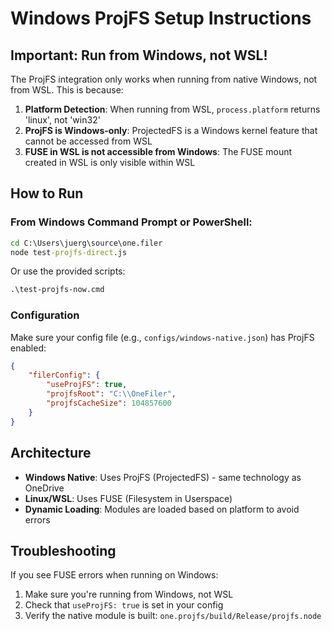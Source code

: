 # Windows ProjFS Setup Instructions

## Important: Run from Windows, not WSL!

The ProjFS integration only works when running from native Windows, not from WSL. This is because:

1. **Platform Detection**: When running from WSL, `process.platform` returns 'linux', not 'win32'
2. **ProjFS is Windows-only**: ProjectedFS is a Windows kernel feature that cannot be accessed from WSL
3. **FUSE in WSL is not accessible from Windows**: The FUSE mount created in WSL is only visible within WSL

## How to Run

### From Windows Command Prompt or PowerShell:

```cmd
cd C:\Users\juerg\source\one.filer
node test-projfs-direct.js
```

Or use the provided scripts:

```cmd
.\test-projfs-now.cmd
```

### Configuration

Make sure your config file (e.g., `configs/windows-native.json`) has ProjFS enabled:

```json
{
    "filerConfig": {
        "useProjFS": true,
        "projfsRoot": "C:\\OneFiler",
        "projfsCacheSize": 104857600
    }
}
```

## Architecture

- **Windows Native**: Uses ProjFS (ProjectedFS) - same technology as OneDrive
- **Linux/WSL**: Uses FUSE (Filesystem in Userspace)
- **Dynamic Loading**: Modules are loaded based on platform to avoid errors

## Troubleshooting

If you see FUSE errors when running on Windows:
1. Make sure you're running from Windows, not WSL
2. Check that `useProjFS: true` is set in your config
3. Verify the native module is built: `one.projfs/build/Release/projfs.node`